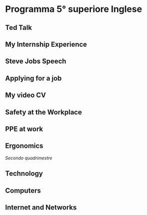 # Programma 5° superiore Inglese

## Ted Talk

## My Internship Experience

## Steve Jobs Speech

## Applying for a job

## My video CV

## Safety at the Workplace

## PPE at work

## Ergonomics 

*Secondo quadrimestre*

## Technology

## Computers

## Internet and Networks


<!--stackedit_data:
eyJoaXN0b3J5IjpbLTE1OTIzMjE3NDMsMTcyNTE1NTk4OCwxOT
IwNjQ2MjYwLC0yMDg4NzQ2NjEyXX0=
-->